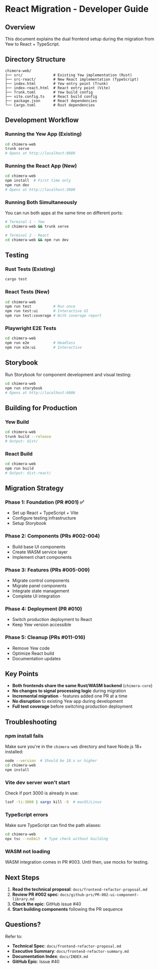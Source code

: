 # React Migration - Developer Guide

## Overview

This document explains the dual frontend setup during the migration from Yew to React + TypeScript.

## Directory Structure

```
chimera-web/
├── src/              # Existing Yew implementation (Rust)
├── src-react/        # New React implementation (TypeScript)
├── index.html        # Yew entry point (Trunk)
├── index-react.html  # React entry point (Vite)
├── Trunk.toml        # Yew build config
├── vite.config.ts    # React build config
├── package.json      # React dependencies
└── Cargo.toml        # Rust dependencies
```

## Development Workflow

### Running the Yew App (Existing)

```bash
cd chimera-web
trunk serve
# Opens at http://localhost:8080
```

### Running the React App (New)

```bash
cd chimera-web
npm install  # First time only
npm run dev
# Opens at http://localhost:3000
```

### Running Both Simultaneously

You can run both apps at the same time on different ports:

```bash
# Terminal 1 - Yew
cd chimera-web && trunk serve

# Terminal 2 - React
cd chimera-web && npm run dev
```

## Testing

### Rust Tests (Existing)

```bash
cargo test
```

### React Tests (New)

```bash
cd chimera-web
npm run test          # Run once
npm run test:ui       # Interactive UI
npm run test:coverage # With coverage report
```

### Playwright E2E Tests

```bash
cd chimera-web
npm run e2e           # Headless
npm run e2e:ui        # Interactive
```

## Storybook

Run Storybook for component development and visual testing:

```bash
cd chimera-web
npm run storybook
# Opens at http://localhost:6006
```

## Building for Production

### Yew Build

```bash
cd chimera-web
trunk build --release
# Output: dist/
```

### React Build

```bash
cd chimera-web
npm run build
# Output: dist-react/
```

## Migration Strategy

### Phase 1: Foundation (PR #001) ✅
- Set up React + TypeScript + Vite
- Configure testing infrastructure
- Setup Storybook

### Phase 2: Components (PRs #002-004)
- Build base UI components
- Create WASM service layer
- Implement chart components

### Phase 3: Features (PRs #005-009)
- Migrate control components
- Migrate panel components
- Integrate state management
- Complete UI integration

### Phase 4: Deployment (PR #010)
- Switch production deployment to React
- Keep Yew version accessible

### Phase 5: Cleanup (PRs #011-016)
- Remove Yew code
- Optimize React build
- Documentation updates

## Key Points

- **Both frontends share the same Rust/WASM backend** (`chimera-core`)
- **No changes to signal processing logic** during migration
- **Incremental migration** - features added one PR at a time
- **No disruption** to existing Yew app during development
- **Full test coverage** before switching production deployment

## Troubleshooting

### npm install fails

Make sure you're in the `chimera-web` directory and have Node.js 18+ installed:

```bash
node --version  # Should be 18.x or higher
cd chimera-web
npm install
```

### Vite dev server won't start

Check if port 3000 is already in use:

```bash
lsof -ti:3000 | xargs kill -9  # macOS/Linux
```

### TypeScript errors

Make sure TypeScript can find the path aliases:

```bash
cd chimera-web
npx tsc --noEmit  # Type check without building
```

### WASM not loading

WASM integration comes in PR #003. Until then, use mocks for testing.

## Next Steps

1. **Read the technical proposal**: `docs/frontend-refactor-proposal.md`
2. **Review PR #002 spec**: `docs/github-prs/PR-002-ui-component-library.md`
3. **Check the epic**: GitHub issue #40
4. **Start building components** following the PR sequence

## Questions?

Refer to:
- **Technical Spec**: `docs/frontend-refactor-proposal.md`
- **Executive Summary**: `docs/frontend-refactor-summary.md`
- **Documentation Index**: `docs/INDEX.md`
- **GitHub Epic**: Issue #40
